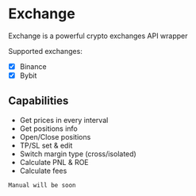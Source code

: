 # Exchange
 
Exchange is a powerful crypto exchanges API wrapper

Supported exchanges:

- [x] Binance
- [x] Bybit

## Capabilities

- Get prices in every interval
- Get positions info
- Open/Close positions
- TP/SL set & edit
- Switch margin type (cross/isolated)
- Calculate PNL & ROE
- Calculate fees

`Manual will be soon`
